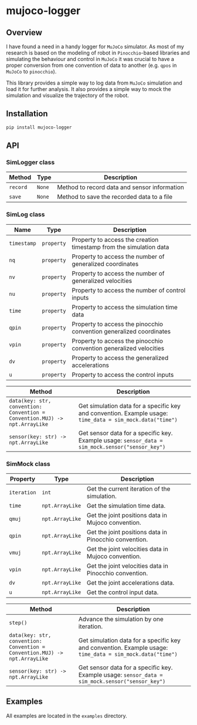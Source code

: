 # mujoco-logger

## Overview

I have found a need in a handy logger for `MuJoCo` simulator. As most of my research is based on the modeling of robot in `Pinocchio`-based libraries and simulating the behaviour and control in `MuJoCo` it was crucial to have a proper conversion from one convention of data to another (e.g. `qpos` in `MuJoCo` to `pinocchio`).

This library provides a simple way to log data from `MuJoCo` simulation and load it for further analysis. It also provides a simple way to mock the simulation and visualize the trajectory of the robot.

## Installation

```bash
pip install mujoco-logger
```

## API

### SimLogger class

| Method   | Type   | Description                                  |
| -------- | ------ | -------------------------------------------- |
| `record` | `None` | Method to record data and sensor information |
| `save`   | `None` | Method to save the recorded data to a file   |

### SimLog class

| Name        | Type       | Description                                                         |
| ----------- | ---------- | ------------------------------------------------------------------- |
| `timestamp` | `property` | Property to access the creation timestamp from the simulation data  |
| `nq`        | `property` | Property to access the number of generalized coordinates            |
| `nv`        | `property` | Property to access the number of generalized velocities             |
| `nu`        | `property` | Property to access the number of control inputs                     |
| `time`      | `property` | Property to access the simulation time data                         |
| `qpin`      | `property` | Property to access the pinocchio convention generalized coordinates |
| `vpin`      | `property` | Property to access the pinocchio convention generalized velocities  |
| `dv`        | `property` | Property to access the generalized accelerations                    |
| `u`         | `property` | Property to access the control inputs                               |

| Method                                                                     | Description                                                                                               |
| -------------------------------------------------------------------------- | --------------------------------------------------------------------------------------------------------- |
| `data(key: str, convention: Convention = Convention.MUJ) -> npt.ArrayLike` | Get simulation data for a specific key and convention. Example usage: `time_data = sim_mock.data("time")` |
| `sensor(key: str) -> npt.ArrayLike`                                        | Get sensor data for a specific key. Example usage: `sensor_data = sim_mock.sensor("sensor_key")`          |

### SimMock class

| Property    | Type            | Description                                            |
| ----------- | --------------- | ------------------------------------------------------ |
| `iteration` | `int`           | Get the current iteration of the simulation.           |
| `time`      | `npt.ArrayLike` | Get the simulation time data.                          |
| `qmuj`      | `npt.ArrayLike` | Get the joint positions data in Mujoco convention.     |
| `qpin`      | `npt.ArrayLike` | Get the joint positions data in Pinocchio convention.  |
| `vmuj`      | `npt.ArrayLike` | Get the joint velocities data in Mujoco convention.    |
| `vpin`      | `npt.ArrayLike` | Get the joint velocities data in Pinocchio convention. |
| `dv`        | `npt.ArrayLike` | Get the joint accelerations data.                      |
| `u`         | `npt.ArrayLike` | Get the control input data.                            |

| Method                                                                     | Description                                                                                               |
| -------------------------------------------------------------------------- | --------------------------------------------------------------------------------------------------------- |
| `step()`                                                                   | Advance the simulation by one iteration.                                                                  |
| `data(key: str, convention: Convention = Convention.MUJ) -> npt.ArrayLike` | Get simulation data for a specific key and convention. Example usage: `time_data = sim_mock.data("time")` |
| `sensor(key: str) -> npt.ArrayLike`                                        | Get sensor data for a specific key. Example usage: `sensor_data = sim_mock.sensor("sensor_key")`          |

## Examples

All examples are located in the `examples` directory.
